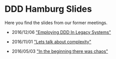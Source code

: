 # DDD Hamburg Slides

Here you find the slides from our former meetings.

  - 2016/12/06 ["Employing DDD In Legacy Systems"](https://github.com/DDD-Hamburg/slides/blob/master/Employing%20DDD%20In%20Legacy%20Systems.pdf)

  - 2016/11/01 ["Lets talk about complexity"](https://github.com/DDD-Hamburg/slides/blob/master/Lets%20talk%20about%20complexity.pdf.pdf)

  - 2016/05/03 ["In the beginning there was chaos"](https://github.com/DDD-Hamburg/slides/blob/master/In%20the%20beginning%20there%20was%20chaos.pdf)

	


